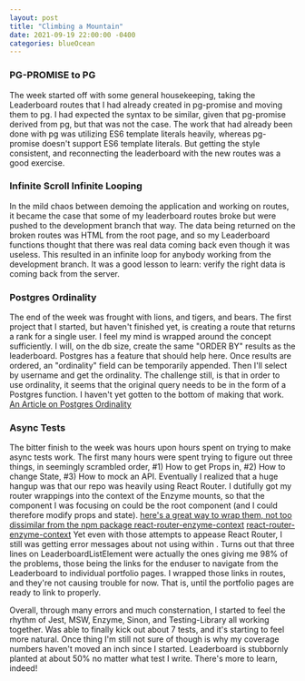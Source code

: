 ```yaml
---
layout: post
title: "Climbing a Mountain"
date: 2021-09-19 22:00:00 -0400
categories: blueOcean
---
```

### PG-PROMISE to PG
The week started off with some general housekeeping, taking the Leaderboard routes that I had already created in pg-promise and moving them to pg. I had expected the syntax to be similar, given that pg-promise derived from pg, but that was not the case. The work that had already been done with pg was utilizing ES6 template literals heavily, whereas pg-promise doesn't support ES6 template literals. But getting the style consistent, and reconnecting the leaderboard with the new routes was a good exercise.

### Infinite Scroll Infinite Looping
In the mild chaos between demoing the application and working on routes, it became the case that some of my leaderboard routes broke but were pushed to the development branch that way. The data being returned on the broken routes was HTML from the root page, and so my Leaderboard functions thought that there was real data coming back even though it was useless. This resulted in an infinite loop for anybody working from the development branch. It was a good lesson to learn: verify the right data is coming back from the server.

### Postgres Ordinality
The end of the week was frought with lions, and tigers, and bears. The first project that I started, but haven't finished yet, is creating a route that returns a rank for a single user. I feel my mind is wrapped around the concept sufficiently. I will, on the db size, create the same "ORDER BY" results as the leaderboard. Postgres has a feature that should help here. Once results are ordered, an "ordinality" field can be temporarily appended. Then I'll select by username and get the ordinality. The challenge still, is that in order to use ordinality, it seems that the original query needs to be in the form of a Postgres function. I haven't yet gotten to the bottom of making that work. [An Article on Postgres Ordinality](https://paquier.xyz/postgresql-2/postgres-9-4-feature-highlight-with-ordinality/)

### Async Tests
The bitter finish to the week was hours upon hours spent on trying to make async tests work. The first many hours were spent trying to figure out three things, in seemingly scrambled order, #1) How to get Props in, #2) How to change State, #3) How to mock an API. Eventually I realized that a huge hangup was that our repo was heavily using React Router. I dutifully got my router wrappings into the context of the Enzyme mounts, so that the component I was focusing on could be the root component (and I could therefore modify props and state). [here's a great way to wrap them, not too dissimilar from the npm package react-router-enzyme-context](https://stackoverflow.com/questions/50025717/jest-enzyme-invariant-violation-you-should-not-use-route-or-withrouter-ou#utility-function-to-wrap-mount-with-context) [react-router-enzyme-context](https://www.npmjs.com/package/react-router-enzyme-context) Yet even with those attempts to appease React Router, I still was getting error messages about not using <Link> within <Route>. Turns out that three lines on LeaderboardListElement were actually the ones giving me 98% of the problems, those being the links for the enduser to navigate from the Leaderboard to individual portfolio pages. I wrapped those links in routes, and they're not causing trouble for now. That is, until the portfolio pages are ready to link to properly.
	
Overall, through many errors and much consternation, I started to feel the rhythm of Jest, MSW, Enzyme, Sinon, and Testing-Library all working together. Was able to finally kick out about 7 tests, and it's starting to feel more natural. Once thing I'm still not sure of though is why my coverage numbers haven't moved an inch since I started. Leaderboard is stubbornly planted at about 50% no matter what test I write. There's more to learn, indeed!
